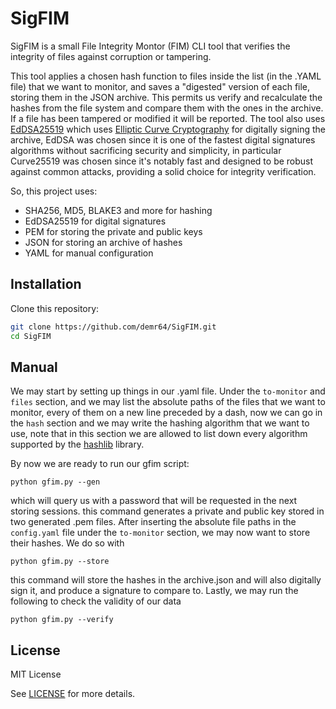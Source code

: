 # SigFIM
SigFIM is a small File Integrity Montor (FIM) CLI tool that verifies the integrity of files against corruption or tampering.

This tool applies a chosen hash function to files inside the list (in the .YAML file) that we want to monitor, and saves a "digested" version of each file, storing them in the JSON archive. This permits us verify and recalculate the hashes from the file system and compare them with the ones in the archive. If a file has been tampered or modified it will be reported.
The tool also uses [EdDSA25519](https://en.wikipedia.org/wiki/EdDSA) which uses [Elliptic Curve Cryptography](https://en.wikipedia.org/wiki/Elliptic_curve) for digitally signing the archive, EdDSA was chosen since it is one of the fastest digital
signatures algorithms without sacrificing security and simplicity, in particular Curve25519 was chosen since it's notably fast and designed to be robust against common attacks, providing a solid choice for integrity verification.
 
So, this project uses:
- SHA256, MD5, BLAKE3 and more for hashing
- EdDSA25519 for digital signatures
- PEM for storing the private and public keys
- JSON for storing an archive of hashes
- YAML for manual configuration

## Installation
Clone this repository:
```Bash
git clone https://github.com/demr64/SigFIM.git
cd SigFIM
```

## Manual
We may start by setting up things in our .yaml file.
Under the ```to-monitor``` and ```files``` section, and we may list the absolute paths of the files that we want to monitor, every of them on a new line preceded by a dash, now we can go in the ```hash``` section and we may write the hashing algorithm that we want to use, note that in this section we are allowed to list down every algorithm supported by the [hashlib](https://docs.python.org/3/library/hashlib.html) library.

By now we are ready to run our gfim script:
```
python gfim.py --gen
```
which will query us with a password that will be requested in the next storing sessions. this command generates a private and public key stored in two generated .pem files.
After inserting the absolute file paths in the ```config.yaml``` file under the ```to-monitor``` section, we may now want to store their hashes. We do so with
```
python gfim.py --store
````
this command will store the hashes in the archive.json and will also digitally sign it, and produce a signature to compare to.
Lastly, we may run the following to check the validity of our data
```
python gfim.py --verify
```

## License

MIT License

See [LICENSE](LICENSE.txt) for more details.
